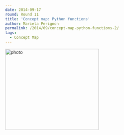 ```yaml
---
date: 2014-09-17
round: Round 11
title: 'Concept map: Python functions'
author: Mariela Perignon
permalink: /2014/09/concept-map-python-functions-2/
tags:
  - Concept Map
---
```

[<img class="alignnone size-medium wp-image-8776" alt="photo" src="/training-course/uploads/2014/09/photo1-300x261.jpg" width="300" height="261" />][1]

 [1]: /training-course/uploads/2014/09/photo1.jpg

